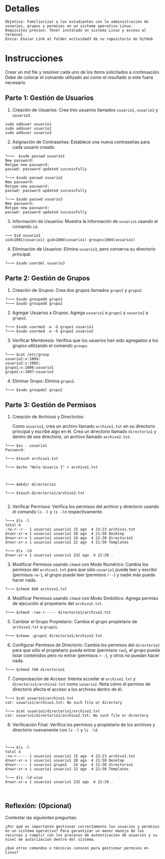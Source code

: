 # Detalles

    Objetivo: Familiarizar a los estudiantes con la administración de usuarios, grupos y permisos en un sistema operativo Linux.
    Requisitos previos: Tener instalado un sistema Linux y acceso al terminal.
    Envio: Enviar Link al folder actividad3 de su repositorio de GitHub

# Instrucciones

Crear un md file y resolver cada uno de los items solicitados a continuación. Debe de colocar el comando utilizado asi como el resultado si este fuera necesario. 

## Parte 1: Gestión de Usuarios

1. Creación de Usuarios: Crea tres usuarios llamados `usuario1`, `usuario2` y `usuario3`.
```
sudo adduser usuario1 
sudo adduser usuario2 
sudo adduser usuario3 

```

2. Asignación de Contraseñas: Establece una nueva contraseñas para cada usuario creado.
```
└──╼  $sudo passwd usuario1
New password: 
Retype new password: 
passwd: password updated successfully

└──╼ $sudo passwd usuario2
New password: 
Retype new password: 
passwd: password updated successfully

└──╼ $sudo passwd usuario3
New password: 
Retype new password: 
passwd: password updated successfully

```

3. Información de Usuarios: Muestra la información de `usuario1` usando el comando `id`.

```
──╼ $id usuario1
uid=1001(usuario1) gid=1004(usuario1) groups=1004(usuario1)

```

4. Eliminación de Usuarios: Elimina `usuario3`, pero conserva su directorio principal.
```
└──╼ $sudo userdel usuario3

```

## Parte 2: Gestión de Grupos

1. Creación de Grupos: Crea dos grupos llamados `grupo1` y `grupo2`.

```
└──╼ $sudo groupadd grupo1
└──╼ $sudo groupadd grupo2

```

2. Agregar Usuarios a Grupos: Agrega `usuario1` a `grupo1` y `usuario2` a `grupo2`.

```
└──╼ $sudo usermod -a -G grupo1 usuario1
└──╼ $sudo usermod -a -G grupo2 usuario2

```

3. Verificar Membresía: Verifica que los usuarios han sido agregados a los grupos utilizando el comando `groups`.

```
└──╼ $cat /etc/group
usuario1:x:1004:
usuario2:x:1005:
grupo1:x:1006:usuario1
grupo2:x:1007:usuario2

```

4. Eliminar Grupo: Elimina `grupo2`.

```
└──╼ $sudo groupdel grupo2

```

## Parte 3: Gestión de Permisos

1. Creación de Archivos y Directorios:

    Como `usuario1`, crea un archivo llamado `archivo1.txt` en su directorio principal y escribe algo en él.
    Crea un directorio llamado `directorio1` y dentro de ese directorio, un archivo llamado `archivo2.txt`.
```
└──╼ $su - usuario1
Password: 

└──╼ $touch archivo1.txt

└──╼ $echo "Hola Usuario 1" > archivo1.txt



└──╼ $mkdir directorio1

└──╼ $touch directorio1/archivo2.txt


```



2. Verificar Permisos: Verifica los permisos del archivo y directorio usando el comando `ls -l` y `ls -ld` respectivamente.

```
└──╼ $ls -l
total 4
-rw-r--r-- 1 usuario1 usuario1 15 ago  4 22:23 archivo1.txt
drwxr-xr-x 1 usuario1 usuario1 28 ago  4 21:50 Desktop
drwxr-xr-x 1 usuario1 usuario1 24 ago  4 22:30 directorio1
drwxr-xr-x 1 usuario1 usuario1 22 ago  4 21:50 Templates

└──╼ $ls -ld
drwxr-xr-x 1 usuario1 usuario1 232 ago  4 22:29 .
```


3. Modificar Permisos usando `chmod` con Modo Numérico: Cambia los permisos del `archivo1.txt` para que sólo `usuario1` pueda leer y escribir (permisos `rw-`), el grupo pueda leer (permisos `r--`) y nadie más pueda hacer nada.
```
└──╼ $chmod 640 archivo1.txt

```


4. Modificar Permisos usando `chmod` con Modo Simbólico: Agrega permiso de ejecución al propietario del `archivo2.txt`.
```
└──╼ $chmod -rwx-r----- directorio1/archivo2.txt
```

5. Cambiar el Grupo Propietario: Cambia el grupo propietario de `archivo2.txt` a `grupo1`.

```
└──╼ $chown :grupo1 directorio1/archivo2.txt
```

6. Configurar Permisos de Directorio: Cambia los permisos del `directorio1` para que sólo el propietario pueda entrar (permisos `rwx`), el grupo pueda listar contenidos pero no entrar (permisos `r--`), y otros no puedan hacer nada.

```
└──╼ $chmod 740 directorio1
```

7. Comprobación de Acceso: Intenta acceder al `archivo1.txt` y `directorio1/archivo2.txt` como `usuario2`. Nota cómo el permiso de directorio afecta el acceso a los archivos dentro de él.

```
└──╼ $cat usuario1/archivo1.txt
cat: usuario1/archivo1.txt: No such file or directory

└──╼ $cat usuario1/directorio1/archivo2.txt
cat: usuario1/directorio1/archivo2.txt: No such file or directory

```

8. Verificación Final: Verifica los permisos y propietario de los archivos y directorio nuevamente con `ls -l` y `ls -ld`.
```


└──╼ $ls -l
total 4
-rw-r----- 1 usuario1 usuario1 15 ago  4 22:23 archivo1.txt
drwxr-xr-x 1 usuario1 usuario1 28 ago  4 21:50 Desktop
drwxr----- 1 usuario1 grupo1   24 ago  4 22:30 directorio1
drwxr-xr-x 1 usuario1 usuario1 22 ago  4 21:50 Templates

└──╼ $ls -ld-vivo
drwxr-xr-x 1 usuario1 usuario1 232 ago  4 22:29 .



```


## Reflexión: (Opcional)

Contestar las siguientes preguntas:

    ¿Por qué es importante gestionar correctamente los usuarios y permisos en un sistema operativo? Para garantizar un menor manejo de los recursos y cumplir con los procesos de autenticacion de usuarios y su nivel de autorizacion dentro del sistema.

    ¿Qué otros comandos o técnicas conocen para gestionar permisos en Linux? 
